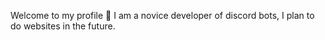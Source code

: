 Welcome to my profile 👋
I am a novice developer of discord bots, I plan to do websites in the future.
